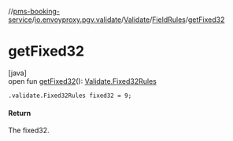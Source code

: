 //[pms-booking-service](../../../../index.md)/[io.envoyproxy.pgv.validate](../../index.md)/[Validate](../index.md)/[FieldRules](index.md)/[getFixed32](get-fixed32.md)

# getFixed32

[java]\
open fun [getFixed32](get-fixed32.md)(): [Validate.Fixed32Rules](../-fixed32-rules/index.md)

`.validate.Fixed32Rules fixed32 = 9;`

#### Return

The fixed32.